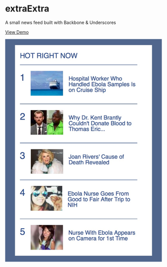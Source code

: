 # extraExtra

A small news feed built with Backbone &amp; Underscores

[View Demo](http://demos.reubeningber.com/jobs/backbone-demo/)

![PSD MockUp](https://github.com/reubeningber/extraExtra/blob/master/assets/img/screen_mock.jpg "PSD Mock Up")
